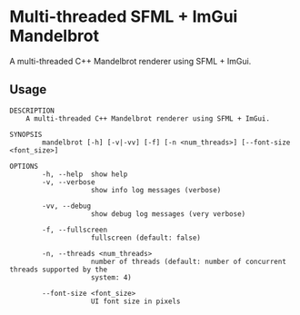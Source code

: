 # Multi-threaded SFML + ImGui Mandelbrot

A multi-threaded C++ Mandelbrot renderer using SFML + ImGui.

## Usage

```
DESCRIPTION
    A multi-threaded C++ Mandelbrot renderer using SFML + ImGui.

SYNOPSIS
        mandelbrot [-h] [-v|-vv] [-f] [-n <num_threads>] [--font-size <font_size>]

OPTIONS
        -h, --help  show help
        -v, --verbose
                    show info log messages (verbose)

        -vv, --debug
                    show debug log messages (very verbose)

        -f, --fullscreen
                    fullscreen (default: false)

        -n, --threads <num_threads>
                    number of threads (default: number of concurrent threads supported by the
                    system: 4)

        --font-size <font_size>
                    UI font size in pixels
```
